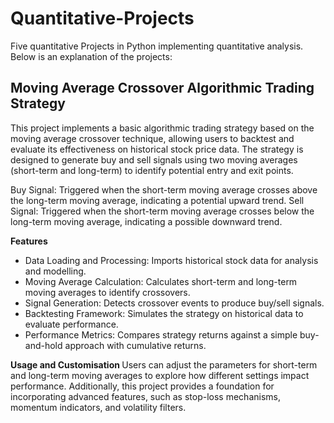 # Quantitative-Projects
Five quantitative Projects in Python implementing quantitative analysis. Below is an explanation of the projects:

## Moving Average Crossover Algorithmic Trading Strategy
This project implements a basic algorithmic trading strategy based on the moving average crossover technique, allowing users to backtest and evaluate its effectiveness on historical stock price data. The strategy is designed to generate buy and sell signals using two moving averages (short-term and long-term) to identify potential entry and exit points.

Buy Signal: Triggered when the short-term moving average crosses above the long-term moving average, indicating a potential upward trend.
Sell Signal: Triggered when the short-term moving average crosses below the long-term moving average, indicating a possible downward trend.

<b> Features </b>
- Data Loading and Processing: Imports historical stock data for analysis and modelling.
- Moving Average Calculation: Calculates short-term and long-term moving averages to identify crossovers.
- Signal Generation: Detects crossover events to produce buy/sell signals.
- Backtesting Framework: Simulates the strategy on historical data to evaluate performance.
- Performance Metrics: Compares strategy returns against a simple buy-and-hold approach with cumulative returns.

<b> Usage and Customisation </b>
Users can adjust the parameters for short-term and long-term moving averages to explore how different settings impact performance. Additionally, this project provides a foundation for incorporating advanced features, such as stop-loss mechanisms, momentum indicators, and volatility filters.

